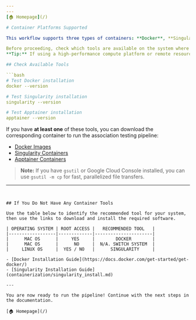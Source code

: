 ```yaml
---
---
[🏠 Homepage](/)

# Container Platforms Supported

This workflow supports three types of containers: **Docker**, **Singularity**, and **Apptainer** (the commercial version of Singularity).

Before proceeding, check which tools are available on the system where your genotype and phenotype data are stored.  
**Tip:** If using a high-performance compute platform or remote resource, run the tool checks on that system.

## Check Available Tools

```bash
# Test Docker installation
docker --version

# Test Singularity installation
singularity --version

# Test Apptainer installation
apptainer --version
```

If you have **at least one** of these tools, you can download the corresponding container to run the association testing pipeline:

- [Docker Images](gs://giant_deeper_imputation/docker_containers)
- [Singularity Containers](gs://giant_deeper_imputation/singularity_containers)
- [Apptainer Containers](gs://giant_deeper_imputation/singularity_containers)

> **Note:** If you have `gsutil` or Google Cloud Console installed, you can use `gsutil -m cp` for fast, parallelized file transfers.

---
```


## If You Do Not Have Any Container Tools

Use the table below to identify the recommended tool for your system, then use the links to download and install the required software.

| OPERATING SYSTEM | ROOT ACCESS |   RECOMMENDED TOOL   |
|------------------|-------------|----------------------|
|      MAC OS      |     YES     |        DOCKER        |
|      MAC OS      |      NO     |  N/A. SWITCH SYSTEM  |
|     LINUX OS     |  YES / NO   |      SINGULARITY     |

- [Docker Installation Guide](https://docs.docker.com/get-started/get-docker/)
- [Singularity Installation Guide](containerization/singularity_install.md)

---

You are now ready to run the pipeline! Continue with the next steps in the documentation.

[🏠 Homepage](/)
